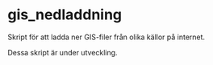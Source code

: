 # gis_nedladdning
Skript för att ladda ner GIS-filer från olika källor på internet.

Dessa skript är under utveckling.
